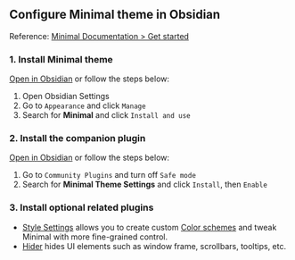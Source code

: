 ## Configure Minimal theme in Obsidian

Reference: [Minimal Documentation > Get started](https://minimal.guide/home#Get+started)

### 1. Install Minimal theme 

[Open in Obsidian](obsidian://show-theme?name=Minimal) or follow the steps below:

1. Open Obsidian Settings
2. Go to `Appearance` and click `Manage`
3. Search for **Minimal** and click `Install and use`

### 2. Install the companion plugin 

[Open in Obsidian](obsidian://show-plugin?id=obsidian-minimal-settings) or follow the steps below:

1. Go to `Community Plugins` and turn off `Safe mode`
2. Search for **Minimal Theme Settings** and click `Install`, then `Enable`

### 3. Install optional related plugins 

- [Style Settings](https://minimal.guide/plugins/style-settings) allows you to create custom [Color schemes](https://minimal.guide/features/color-schemes) and tweak Minimal with more fine-grained control.
- [Hider](https://minimal.guide/plugins/hider) hides UI elements such as window frame, scrollbars, tooltips, etc.